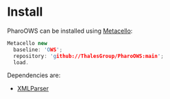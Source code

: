 # Install

PharoOWS can be installed using [Metacello](https://github.com/Metacello/metacello):

```` c++
Metacello new
  baseline: 'OWS';
  repository: 'github://ThalesGroup/PharoOWS:main';
  load.
````

Dependencies are:

* [XMLParser](https://github.com/pharo-contributions/XML-XMLParser)
